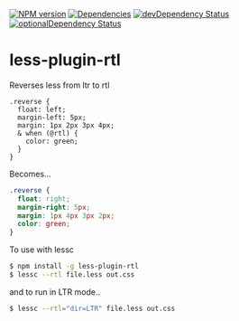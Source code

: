 [![NPM version](https://badge.fury.io/js/less-plugin-rtl.svg)](http://badge.fury.io/js/less-plugin-rtl) [![Dependencies](https://david-dm.org/less/less-plugin-rtl.svg)](https://david-dm.org/less/less-plugin-rtl) [![devDependency Status](https://david-dm.org/less/less-plugin-rtl/dev-status.svg)](https://david-dm.org/less/less-plugin-rtl#info=devDependencies) [![optionalDependency Status](https://david-dm.org/less/less-plugin-rtl/optional-status.svg)](https://david-dm.org/less/less-plugin-rtl#info=optionalDependencies)

less-plugin-rtl
===============

Reverses less from ltr to rtl

```less
.reverse {
  float: left;
  margin-left: 5px;
  margin: 1px 2px 3px 4px;
  & when (@rtl) {
    color: green;
  }
}
```

 Becomes...

```css
.reverse {
  float: right;
  margin-right: 5px;
  margin: 1px 4px 3px 2px;
  color: green;
}
```

To use with lessc

```bash
$ npm install -g less-plugin-rtl
$ lessc --rtl file.less out.css
```

and to run in LTR mode..

```bash
$ lessc --rtl="dir=LTR" file.less out.css
```